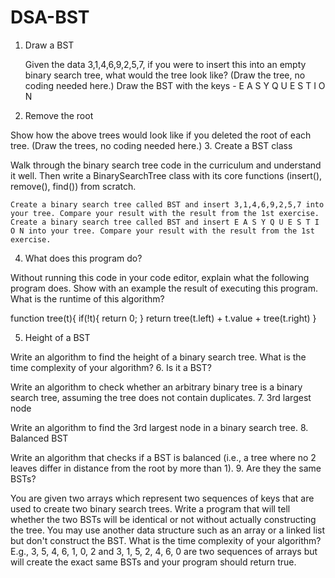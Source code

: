 # DSA-BST

1. Draw a BST

    Given the data 3,1,4,6,9,2,5,7, if you were to insert this into an empty binary search tree, what would the tree look like? (Draw the tree, no coding needed here.)
    Draw the BST with the keys - E A S Y Q U E S T I O N

2. Remove the root

Show how the above trees would look like if you deleted the root of each tree. (Draw the trees, no coding needed here.)
3. Create a BST class

Walk through the binary search tree code in the curriculum and understand it well. Then write a BinarySearchTree class with its core functions (insert(), remove(), find()) from scratch.

    Create a binary search tree called BST and insert 3,1,4,6,9,2,5,7 into your tree. Compare your result with the result from the 1st exercise.
    Create a binary search tree called BST and insert E A S Y Q U E S T I O N into your tree. Compare your result with the result from the 1st exercise.

4. What does this program do?

Without running this code in your code editor, explain what the following program does. Show with an example the result of executing this program. What is the runtime of this algorithm?

function tree(t){
    if(!t){
        return 0;
    }
    return tree(t.left) + t.value + tree(t.right)
}

5. Height of a BST

Write an algorithm to find the height of a binary search tree. What is the time complexity of your algorithm?
6. Is it a BST?

Write an algorithm to check whether an arbitrary binary tree is a binary search tree, assuming the tree does not contain duplicates.
7. 3rd largest node

Write an algorithm to find the 3rd largest node in a binary search tree.
8. Balanced BST

Write an algorithm that checks if a BST is balanced (i.e., a tree where no 2 leaves differ in distance from the root by more than 1).
9. Are they the same BSTs?

You are given two arrays which represent two sequences of keys that are used to create two binary search trees. Write a program that will tell whether the two BSTs will be identical or not without actually constructing the tree. You may use another data structure such as an array or a linked list but don't construct the BST. What is the time complexity of your algorithm? E.g., 3, 5, 4, 6, 1, 0, 2 and 3, 1, 5, 2, 4, 6, 0 are two sequences of arrays but will create the exact same BSTs and your program should return true. 
